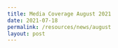 ```yaml
---
title: Media Coverage August 2021
date: 2021-07-18
permalink: /resources/news/august
layout: post
---
```



